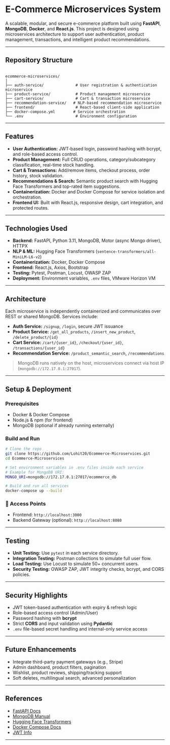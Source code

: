 #  E-Commerce Microservices System

A scalable, modular, and secure e-commerce platform built using **FastAPI**, **MongoDB**, **Docker**, and **React.js**. This project is designed using microservices architecture to support user authentication, product management, transactions, and intelligent product recommendations.

---

## Repository Structure

```

ecommerce-microservices/
│
├── auth-service/              # User registration & authentication microservice
├── product-service/           # Product management microservice
├── cart-service/              # Cart & transaction microservice
├── recommendation-service/   # NLP-based recommendation microservice
├── frontend/                  # React-based client-side application
├── docker-compose.yml        # Service orchestration
└── .env                       # Environment configuration

````

---

## Features

- **User Authentication:** JWT-based login, password hashing with bcrypt, and role-based access control.
- **Product Management:** Full CRUD operations, category/subcategory classification, real-time stock handling.
- **Cart & Transactions:** Add/remove items, checkout process, order history, stock validation.
- **Recommendations & Search:** Semantic product search with Hugging Face Transformers and top-rated item suggestions.
- **Containerization:** Docker and Docker Compose for service isolation and orchestration.
- **Frontend UI:** Built with React.js, responsive design, cart integration, and protected routes.

---

## Technologies Used

- **Backend:** FastAPI, Python 3.11, MongoDB, Motor (async Mongo driver), HTTPX  
- **NLP & ML:** Hugging Face Transformers (`sentence-transformers/all-MiniLM-L6-v2`)  
- **Containerization:** Docker, Docker Compose  
- **Frontend:** React.js, Axios, Bootstrap  
- **Testing:** Pytest, Postman, Locust, OWASP ZAP  
- **Deployment:** Environment variables, `.env` files, VMware Horizon VM

---

## Architecture

Each microservice is independently containerized and communicates over REST or shared MongoDB. Services include:

- **Auth Service:** `/signup`, `/login`, secure JWT issuance  
- **Product Service:** `/get_all_products`, `/insert_new_product`, `/delete_product/{id}`  
- **Cart Service:** `/cart/{user_id}`, `/checkout/{user_id}`, `/transactions/{user_id}`  
- **Recommendation Service:** `/product_semantic_search`, `/recommendations`

> MongoDB runs natively on the host, microservices connect via host IP (`mongodb://172.17.0.1:27017`).

---

## Setup & Deployment

### Prerequisites

- Docker & Docker Compose
- Node.js & npm (for frontend)
- MongoDB (optional if already running externally)

### Build and Run

```bash
# Clone the repo
git clone https://github.com/Lohit20/Ecommerce-Microservices.git
cd Ecommerce-Microservices

# Set environment variables in .env files inside each service
# Example for MongoDB URI:
MONGO_URI=mongodb://172.17.0.1:27017/ecommerce_db

# Build and run all services
docker-compose up --build
````

### 🔗 Access Points

* Frontend: `http://localhost:3000`
* Backend Gateway (optional): `http://localhost:8080`

---

## Testing

* **Unit Testing:** Use `pytest` in each service directory.
* **Integration Testing:** Postman collections to simulate full user flow.
* **Load Testing:** Use Locust to simulate 50+ concurrent users.
* **Security Testing:** OWASP ZAP, JWT integrity checks, bcrypt, and CORS policies.

---

## Security Highlights

* JWT token-based authentication with expiry & refresh logic
* Role-based access control (Admin/User)
* Password hashing with **bcrypt**
* Strict **CORS** and input validation using **Pydantic**
* `.env` file-based secret handling and internal-only service access

---

## Future Enhancements

* Integrate third-party payment gateways (e.g., Stripe)
* Admin dashboard, product filters, pagination
* Wishlist, product reviews, shipping/tracking support
* Soft deletes, multilingual search, advanced personalization

---


## References

* [FastAPI Docs](https://fastapi.tiangolo.com/)
* [MongoDB Manual](https://www.mongodb.com/docs/manual/)
* [Hugging Face Transformers](https://huggingface.co/sentence-transformers/all-MiniLM-L6-v2)
* [Docker Compose Docs](https://docs.docker.com/compose/)
* [JWT Info](https://jwt.io/)

---
